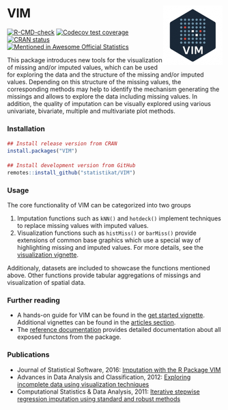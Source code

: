 # VIM <a href="https://statistikat.github.io/VIM/"><img src="man/figures/VIM-logo.png" align="right" style="height:138px;" /></a>


[![R-CMD-check](https://github.com/statistikat/VIM/workflows/R-CMD-check/badge.svg)](https://github.com/statistikat/VIM/actions)
[![Codecov test coverage](https://codecov.io/gh/statistikat/VIM/branch/master/graph/badge.svg)](https://app.codecov.io/gh/statistikat/VIM?branch=master)
[![CRAN status](https://www.r-pkg.org/badges/version/VIM)](https://CRAN.R-project.org/package=VIM)
[![Mentioned in Awesome Official Statistics ](https://awesome.re/mentioned-badge.svg)](http://www.awesomeofficialstatistics.org)

This package introduces new tools for the visualization of missing and/or imputed values, which can be used for exploring the data and the structure of the missing and/or imputed values. Depending on this structure of the missing values, the corresponding methods may help to identify the mechanism generating the missings and allows to explore the data including missing values. In addition, the quality of imputation can be visually explored using various univariate, bivariate, multiple and multivariate plot methods.

### Installation

```r
## Install release version from CRAN
install.packages("VIM")

## Install development version from GitHub
remotes::install_github("statistikat/VIM")
```

### Usage

The core functionality of VIM can be categorized into two groups

1. Imputation functions such as `kNN()` and `hotdeck()` implement techniques
   to replace missing values with imputed values.
2. Visualization functions such as `histMiss()` or `barMiss()` provide extensions
   of common base graphics which use a special way of highlighting missing
   and imputed values. For more details, see the [visualization vignette](http://statistikat.github.io/VIM/articles/VisualImp.html).

Additionaly, datasets are included to showcase the functions mentioned above.
Other functions provide tabular aggregations of missings and visualization
of spatial data.

### Further reading

* A hands-on guide for VIM can be found in the [get started vignette](http://statistikat.github.io/VIM/articles/VIM.html). Additional
  vignettes can be found in the [articles section](http://statistikat.github.io/VIM/articles/).
* The [reference documentation](http://statistikat.github.io/VIM/reference)
  provides detailed documentation about all exposed functons from the package.
  
### Publications

* Journal of Statistical Software, 2016: [Imputation with the R Package VIM](https://www.researchgate.net/publication/309336197_Imputation_with_the_R_package_VIM)
* Advances in Data Analysis and Classification, 2012: [Exploring incomplete data using visualization techniques](https://www.researchgate.net/publication/226283718_Exploring_incomplete_data_using_visualization_techniques)
* Computational Statistics & Data Analysis, 2011: [Iterative stepwise regression imputation using standard
and robust methods](http://file.statistik.tuwien.ac.at/filz/papers/CSDA11TKF.pdf)
